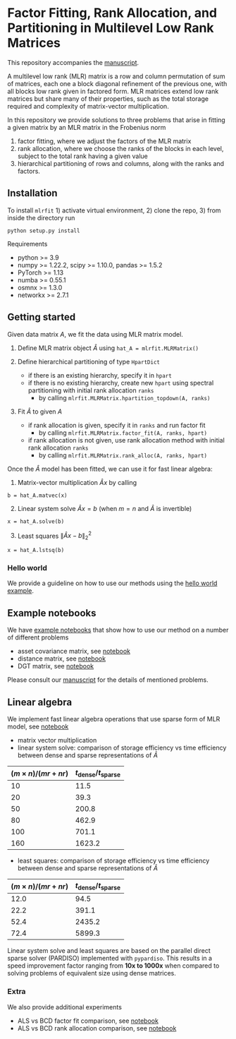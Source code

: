 

# Factor Fitting, Rank Allocation, and Partitioning in Multilevel Low Rank Matrices
 
This repository accompanies the [manuscript](https://stanford.edu/~boyd/papers/mlr_fitting.html).

A multilevel low rank (MLR) matrix is a row and column permutation of
sum of matrices, each one a block diagonal refinement of the previous one, 
with all blocks low rank given in factored form.
MLR matrices extend low rank matrices
but share many of their properties, such as the total storage required and
complexity of matrix-vector multiplication.

In this repository we provide solutions to three problems that arise in fitting a given matrix by an 
MLR matrix in the Frobenius norm 
1. factor fitting,
where we adjust the factors of the MLR matrix
1. rank allocation, where we choose the ranks of the blocks 
in each level, subject to the total rank having a given value
1. hierarchical partitioning of rows and 
columns, along with the ranks and factors.


## Installation
To install `mlrfit` 1) activate virtual environment, 2) clone the repo, 3) from inside the directory run 
```python3
python setup.py install
```
Requirements
* python >= 3.9
* numpy >= 1.22.2, scipy >= 1.10.0, pandas >= 1.5.2
* PyTorch >= 1.13
* numba >= 0.55.1
* osmnx >= 1.3.0
* networkx >= 2.7.1


## Getting started
Given data matrix $A$, we fit the data using MLR matrix model.

1. Define MLR matrix object $\hat A$ using `hat_A = mlrfit.MLRMatrix()`

2. Define hierarchical partitioning of type `HpartDict`
   * if there is an existing hierarchy, specify it in `hpart` 
   * if there is no existing hierarchy, create new `hpart` using spectral partitioning with initial rank allocation `ranks`
       * by calling `mlrfit.MLRMatrix.hpartition_topdown(A, ranks)`

3. Fit $\hat A$ to given $A$
    * if rank allocation is given, specify it in `ranks` and run factor fit
      * by calling `mlrfit.MLRMatrix.factor_fit(A, ranks, hpart)`
    * if rank allocation is not given, use rank allocation method with initial rank allocation `ranks`
        * by calling `mlrfit.MLRMatrix.rank_alloc(A, ranks, hpart)`

Once the $\hat A$ model has been fitted, we can use it for fast linear algebra:
1. Matrix-vector multiplication $\hat A x$ by calling
```python3
b = hat_A.matvec(x)
```
2. Linear system solve $\hat A x = b$ (when $m=n$ and $\hat A$ is invertible)
```python3
x = hat_A.solve(b)
``` 
3. Least squares $\| \hat A x - b\|_2^2$
```python3
x = hat_A.lstsq(b)
```


### Hello world
We provide a guideline on how to use our methods using the 
[hello world example](https://github.com/cvxgrp/mlr_fitting/tree/main/examples/hello_world.ipynb). 


## Example notebooks
We have [example notebooks](https://github.com/cvxgrp/mlr_fitting/tree/main/examples) 
that show how to use our method on a number of different problems
* asset covariance matrix, see [notebook](https://github.com/cvxgrp/mlr_fitting/blob/main/examples/gics_fit_cov.ipynb) 
* distance matrix, see [notebook](https://github.com/cvxgrp/mlr_fitting/blob/main/examples/full_fit_dist_pacifica.ipynb)  
* DGT matrix, see [notebook](https://github.com/cvxgrp/mlr_fitting/blob/main/examples/full_fit_dgt.ipynb)           

Please consult our [manuscript](XXX) for the details of mentioned problems. 

## Linear algebra
We implement fast linear algebra operations that use sparse form of MLR model, see 
[notebook](https://github.com/cvxgrp/mlr_fitting/blob/main/examples/sparse_linop.ipynb)
 * matrix vector multiplication
 * linear system solve: comparison of storage efficiency vs time efficiency between dense and sparse
   representations of $\hat A$

| $(m \times n) / (mr+nr)$   | $t_{\mathrm{dense}} / t_{\mathrm{sparse}}$ |
| :------------ | :----------- | 
10       |     11.5      |
20       |     39.3      |
50      |     200.8      |
80      |     462.9      |
100     |     701.1      |
160     |     1623.2      |

 * least squares: comparison of storage efficiency vs time efficiency between dense and sparse
   representations
of $\hat A$

| $(m \times n) / (mr+nr)$   | $t_{\mathrm{dense}} / t_{\mathrm{sparse}}$ |
| :------------ | :----------- | 
12.0       |     94.5      |
22.2       |     391.1      |
52.4       |     2435.2      |
72.4       |     5899.3      |


Linear system solve and least squares are based on the parallel direct sparse
solver (PARDISO) implemented with `pypardiso`.
This results in a speed improvement factor ranging from **10x to 1000x** when 
compared to solving problems of equivalent size using dense matrices.


### Extra
We also provide additional experiments 
* ALS vs BCD factor fit comparison, see [notebook](https://github.com/cvxgrp/mlr_fitting/blob/main/examples/factor_fit_als_bcd.ipynb)
* ALS vs BCD rank allocation comparison, see
  [notebook](https://github.com/cvxgrp/mlr_fitting/blob/main/examples/rank_alloc_als_bcd.ipynb)
